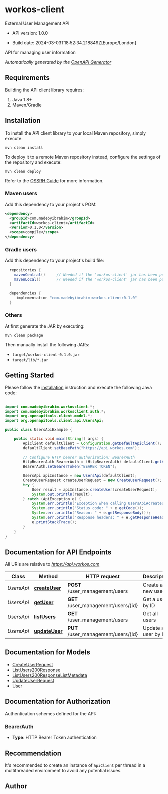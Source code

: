# workos-client

External User Management API

- API version: 1.0.0

- Build date: 2024-03-03T18:52:34.218849Z[Europe/London]

API for managing user information


*Automatically generated by the [OpenAPI Generator](https://openapi-generator.tech)*

## Requirements

Building the API client library requires:

1. Java 1.8+
2. Maven/Gradle

## Installation

To install the API client library to your local Maven repository, simply execute:

```shell
mvn clean install
```

To deploy it to a remote Maven repository instead, configure the settings of the repository and execute:

```shell
mvn clean deploy
```

Refer to the [OSSRH Guide](http://central.sonatype.org/pages/ossrh-guide.html) for more information.

### Maven users

Add this dependency to your project's POM:

```xml
<dependency>
  <groupId>com.madebyibrahim</groupId>
  <artifactId>workos-client</artifactId>
  <version>0.1.0</version>
  <scope>compile</scope>
</dependency>
```

### Gradle users

Add this dependency to your project's build file:

```groovy
  repositories {
    mavenCentral()     // Needed if the 'workos-client' jar has been published to maven central.
    mavenLocal()       // Needed if the 'workos-client' jar has been published to the local maven repo.
  }

  dependencies {
     implementation "com.madebyibrahim:workos-client:0.1.0"
  }
```

### Others

At first generate the JAR by executing:

```shell
mvn clean package
```

Then manually install the following JARs:

- `target/workos-client-0.1.0.jar`
- `target/lib/*.jar`

## Getting Started

Please follow the [installation](#installation) instruction and execute the following Java code:

```java

import com.madebyibrahim.workosclient.*;
import com.madebyibrahim.workosclient.auth.*;
import org.openapitools.client.model.*;
import org.openapitools.client.api.UsersApi;

public class UsersApiExample {

    public static void main(String[] args) {
        ApiClient defaultClient = Configuration.getDefaultApiClient();
        defaultClient.setBasePath("https://api.workos.com");
        
        // Configure HTTP bearer authorization: BearerAuth
        HttpBearerAuth BearerAuth = (HttpBearerAuth) defaultClient.getAuthentication("BearerAuth");
        BearerAuth.setBearerToken("BEARER TOKEN");

        UsersApi apiInstance = new UsersApi(defaultClient);
        CreateUserRequest createUserRequest = new CreateUserRequest(); // CreateUserRequest | 
        try {
            User result = apiInstance.createUser(createUserRequest);
            System.out.println(result);
        } catch (ApiException e) {
            System.err.println("Exception when calling UsersApi#createUser");
            System.err.println("Status code: " + e.getCode());
            System.err.println("Reason: " + e.getResponseBody());
            System.err.println("Response headers: " + e.getResponseHeaders());
            e.printStackTrace();
        }
    }
}

```

## Documentation for API Endpoints

All URIs are relative to *https://api.workos.com*

Class | Method | HTTP request | Description
------------ | ------------- | ------------- | -------------
*UsersApi* | [**createUser**](docs/UsersApi.md#createUser) | **POST** /user_management/users | Create a new user
*UsersApi* | [**getUser**](docs/UsersApi.md#getUser) | **GET** /user_management/users/{id} | Get a user by ID
*UsersApi* | [**listUsers**](docs/UsersApi.md#listUsers) | **GET** /user_management/users | Get all users
*UsersApi* | [**updateUser**](docs/UsersApi.md#updateUser) | **PUT** /user_management/users/{id} | Update a user by ID


## Documentation for Models

 - [CreateUserRequest](docs/CreateUserRequest.md)
 - [ListUsers200Response](docs/ListUsers200Response.md)
 - [ListUsers200ResponseListMetadata](docs/ListUsers200ResponseListMetadata.md)
 - [UpdateUserRequest](docs/UpdateUserRequest.md)
 - [User](docs/User.md)


<a id="documentation-for-authorization"></a>
## Documentation for Authorization


Authentication schemes defined for the API:
<a id="BearerAuth"></a>
### BearerAuth


- **Type**: HTTP Bearer Token authentication


## Recommendation

It's recommended to create an instance of `ApiClient` per thread in a multithreaded environment to avoid any potential issues.

## Author



